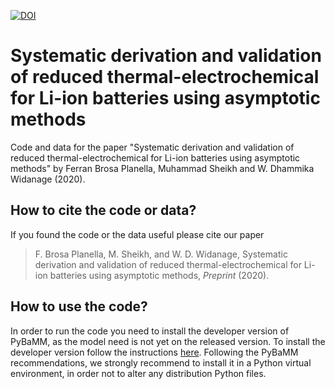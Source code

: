 [![DOI](https://zenodo.org/badge/303453380.svg)](https://zenodo.org/badge/latestdoi/303453380)

# Systematic derivation and validation of reduced thermal-electrochemical for Li-ion batteries using asymptotic methods
Code and data for the paper "Systematic derivation and validation of reduced thermal-electrochemical for Li-ion batteries using asymptotic methods" by Ferran Brosa Planella, Muhammad Sheikh and W. Dhammika Widanage (2020).

## How to cite the code or data?
If you found the code or the data useful please cite our paper
> F. Brosa Planella, M. Sheikh, and W. D. Widanage, Systematic derivation and validation of reduced thermal-electrochemical for Li-ion batteries using asymptotic methods, _Preprint_ (2020).

## How to use the code?
In order to run the code you need to install the developer version of PyBaMM, as the model need is not yet on the released version. To install the developer version follow the instructions [here](https://pybamm.readthedocs.io/en/latest/install/install-from-source.html). Following the PyBaMM recommendations, we strongly recommend to install it in a Python virtual environment, in order not to alter any distribution Python files.



